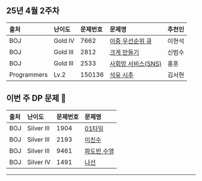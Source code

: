 ## 25년 4월 2주차
|출처|난이도|문제번호|문제명|추천인|
|:---|:---|:---|:---|:---|
|BOJ|Gold IV|7662|[이중 우선순위 큐](https://www.acmicpc.net/problem/7662)|이현석|
|BOJ|Gold III|2812|[크게 만들기](https://www.acmicpc.net/problem/2812)|신범수|
|BOJ|Gold III|2533|[사회망 서비스(SNS)](https://www.acmicpc.net/problem/2533)|홍훈|
|Programmers|Lv.2|150136|[석유 시추](https://school.programmers.co.kr/learn/courses/30/lessons/250136)|김서현|




## 이번 주 DP 문제 🙈
|출처|난이도|문제번호|문제명|
|:---|:---|:---|:---|
|BOJ|Silver III|1904|[01타일](https://www.acmicpc.net/problem/1904)|
|BOJ|Silver III|2193|[이친수](https://www.acmicpc.net/problem/2193)|
|BOJ|Silver III|9461|[파도반 수열](https://www.acmicpc.net/problem/9461)|
|BOJ|Silver IV|1491|[나선](https://www.acmicpc.net/problem/1491)|

---
